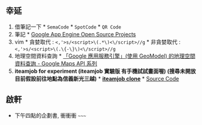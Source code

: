 ## 幸延 ##
  1. 借筆記一下
    * `SemaCode`
    * `SpotCode`
    * `QR Code`
  1. 筆記
    * [Google App Engine Open Source Projects](https://groups.google.com/group/google-appengine/web/google-app-engine-open-source-projects)
  1. vim
    * 貪婪取代 : `<,'>s/<script>\(.*\)<\/script>//g`
    * 非貪婪取代 : `<,'>s/<script>\(.\{-\}\)<\/script>//g`
  1. 地理空間資料查詢
    * [「Google 應用服務引擎」(使用 GeoModel) 的地理空間資料查詢 - Google Maps API 系列](http://code.google.com/intl/zh-TW/apis/maps/articles/geospatial.html#geospatial)
  1. **iteamjob for experiment (iteamjob 實驗版 有手機試試畫面喔) (搜尋未開放 目前假設前往地點為信義新光三越)**
    * **[iteamjob clone](http://yanparking.appspot.com/)**
    * [Source Code](http://iteamjob.googlecode.com/files/parking_index.tgz)

## 啟軒 ##
  * 下午四點的企劃書, 衝衝衝 `~~~`